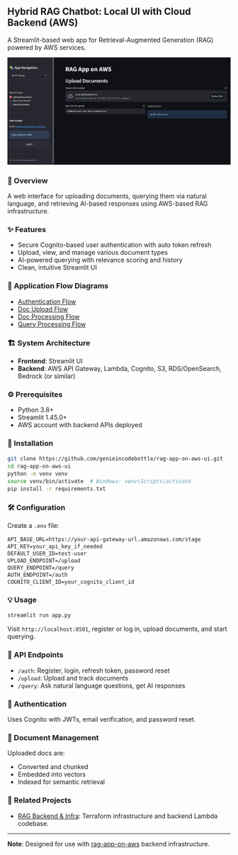 ## Hybrid RAG Chatbot: Local UI with Cloud Backend (AWS) 

A Streamlit-based web app for Retrieval-Augmented Generation (RAG) powered by AWS services.

![App](./images/ui.png)


### 🧩 Overview

A web interface for uploading documents, querying them via natural language, and retrieving AI-based responses using AWS-based RAG infrastructure.

### ✨ Features

- Secure Cognito-based user authentication with auto token refresh
- Upload, view, and manage various document types
- AI-powered querying with relevance scoring and history
- Clean, intuitive Streamlit UI

### 🔁 Application Flow Diagrams

- [Authentication Flow](./images/auth_sequence.png)
- [Doc Upload Flow](./images/document_upload_sequence.png)
- [Doc Processing Flow](./images/doc_processing_sequence.png)
- [Query Processing Flow](./images/query_processing_sequence.png)

### 🏗️ System Architecture

- **Frontend**: Streamlit UI
- **Backend**: AWS API Gateway, Lambda, Cognito, S3, RDS/OpenSearch, Bedrock (or similar)

### ⚙️ Prerequisites

- Python 3.8+
- Streamlit 1.45.0+
- AWS account with backend APIs deployed

### 🚀 Installation

```bash
git clone https://github.com/genieincodebottle/rag-app-on-aws-ui.git
cd rag-app-on-aws-ui
python -m venv venv
source venv/bin/activate  # Windows: venv\Scripts\activate
pip install -r requirements.txt
```

### 🛠️ Configuration

Create a `.env` file:

```env
API_BASE_URL=https://your-api-gateway-url.amazonaws.com/stage
API_KEY=your_api_key_if_needed
DEFAULT_USER_ID=test-user
UPLOAD_ENDPOINT=/upload
QUERY_ENDPOINT=/query
AUTH_ENDPOINT=/auth
COGNITO_CLIENT_ID=your_cognito_client_id
```

### 💡 Usage

```bash
streamlit run app.py
```

Visit `http://localhost:8501`, register or log in, upload documents, and start querying.

### 🔌 API Endpoints

- `/auth`: Register, login, refresh token, password reset
- `/upload`: Upload and track documents
- `/query`: Ask natural language questions, get AI responses

### 🔐 Authentication

Uses Cognito with JWTs, email verification, and password reset.

### 📄 Document Management

Uploaded docs are:
- Converted and chunked
- Embedded into vectors
- Indexed for semantic retrieval

### 🔗 Related Projects

- [RAG Backend & Infra](https://github.com/genieincodebottle/rag-app-on-aws): Terraform infrastructure and backend Lambda codebase.

---

**Note**: Designed for use with [rag-app-on-aws](https://github.com/genieincodebottle/rag-app-on-aws) backend infrastructure.